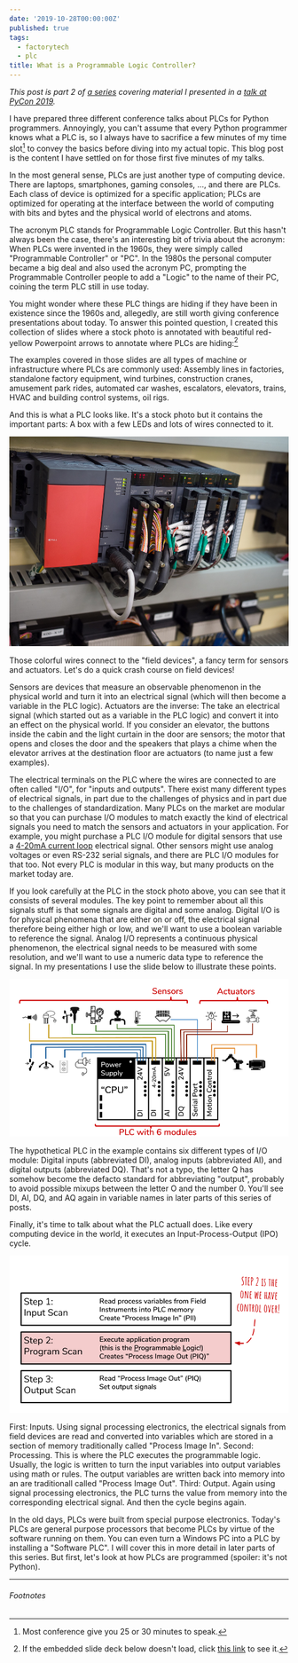```yaml
---
date: '2019-10-28T00:00:00Z'
published: true
tags:
  - factorytech
  - plc
title: What is a Programmable Logic Controller?
---
```


_This post is part 2 of [a series](/2019/10/27/what-is-a-plc-and-how-do-i-talk-python-to-it) covering material I presented in a [talk at PyCon 2019](https://jonasneubert.com/talks/python2019.html)._

I have prepared three different conference talks about PLCs for Python programmers.
Annoyingly, you can't assume that every Python programmer knows what a PLC is, so I always have to sacrifice a few minutes of my time slot[^1] to convey the basics before diving into my actual topic.
This blog post is the content I have settled on for those first five minutes of my talks.

In the most general sense, PLCs are just another type of computing device.
There are laptops, smartphones, gaming consoles, ..., and there are PLCs.
Each class of device is optimized for a specific application;
PLCs are optimized for operating at the interface between the world of computing with bits and bytes and the physical world of electrons and atoms.

The acronym PLC stands for Programmable Logic Controller.
But this hasn't always been the case, there's an interesting bit of trivia about the acronym:
When PLCs were invented in the 1960s, they were simply called "Programmable Controller" or "PC".
In the 1980s the personal computer became a big deal and also used the acronym PC, prompting the Programmable Controller people to add a "Logic" to the name of their PC, coining the term PLC still in use today.

You might wonder where these PLC things are hiding if they have been in existence since the 1960s and, allegedly, are still worth giving conference presentations about today.
To answer this pointed question, I created this collection of slides where a stock photo is annotated with beautiful red-yellow Powerpoint arrows to annotate where PLCs are hiding:[^2]

<script async class="speakerdeck-embed" data-id="849636c44b2349ef9e811106794fe85c" data-ratio="1.77777777777778" src="//speakerdeck.com/assets/embed.js"></script>

The examples covered in those slides are all types of machine or infrastructure where PLCs are commonly used:
Assembly lines in factories, standalone factory equipment, wind turbines, construction cranes, amusement park rides, automated car washes, escalators, elevators, trains, HVAC and building control systems, oil rigs.

And this is what a PLC looks like.
It's a stock photo but it contains the important parts:
A box with a few LEDs and lots of wires connected to it.

![Stock photo of a Programmable Logic Controller (PLC)](/assets/2019/2019-10-28-this-is-what-a-plc-looks-like.jpg)

Those colorful wires connect to the "field devices", a fancy term for sensors and actuators.
Let's do a quick crash course on field devices!

Sensors are devices that measure an observable phenomenon in the physical world and turn it into an electrical signal (which will then become a variable in the PLC logic).
Actuators are the inverse:
The take an electrical signal (which started out as a variable in the PLC logic) and convert it into an effect on the physical world.
If you consider an elevator, the buttons inside the cabin and the light curtain in the door are sensors; the motor that opens and closes the door and the speakers that plays a chime when the elevator arrives at the destination floor are actuators (to name just a few examples).

The electrical terminals on the PLC where the wires are connected to are often called "I/O", for "inputs and outputs".
There exist many different types of electrical signals, in part due to the challenges of physics and in part due to the challenges of standardization.
Many PLCs on the market are modular so that you can purchase I/O modules to match exactly the kind of electrical signals you need to match the sensors and actuators in your application.
For example, you might purchase a PLC I/O module for digital sensors that use a [4-20mA current loop](https://en.wikipedia.org/wiki/Current_loop) electrical signal.
Other sensors might use analog voltages or even RS-232 serial signals, and there are PLC I/O modules for that too.
Not every PLC is modular in this way, but many products on the market today are.

If you look carefully at the PLC in the stock photo above, you can see that it consists of several modules.
The key point to remember about all this signals stuff is that some signals are digital and some analog.
Digital I/O is for physical phenomena that are either on or off, the electrical signal therefore being either high or low, and we'll want to use a boolean variable to reference the signal.
Analog I/O represents a continuous physical phenomenon, the electrical signal needs to be measured with some resolution, and we'll want to use a numeric data type to reference the signal.
In my presentations I use the slide below to illustrate these points.

![Example schematic of a PLC with six different I/O modules to connect to various types of field device](/assets/2019/2019-10-28-schematic.png)

The hypothetical PLC in the example contains six different types of I/O module:
Digital inputs (abbreviated DI), analog inputs (abbreviated AI), and digital outputs (abbreviated DQ).
That's not a typo, the letter Q has somehow become the defacto standard for abbreviating "output", probably to avoid possible mixups between the letter O and the number 0.
You'll see DI, AI, DQ, and AQ again in variable names in later parts of this series of posts.

Finally, it's time to talk about what the PLC actuall does.
Like every computing device in the world, it executes an Input-Process-Output (IPO) cycle.

![Input-Process-Output. The PLC runs this cycle indefinitely. The second step is the programmable one.](/assets/2019/2019-10-28-input-process-output-cycle.png)

First: Inputs.
Using signal processing electronics, the electrical signals from field devices are read and converted into variables which are stored in a section of memory traditionally called "Process Image In".
Second: Processing.
This is where the PLC executes the programmable logic.
Usually, the logic is written to turn the input variables into output variables using math or rules.
The output variables are written back into memory into an are traditionall called "Process Image Out".
Third: Output.
Again using signal processing electronics, the PLC turns the value from memory into the corresponding electrical signal.
And then the cycle begins again.

In the old days, PLCs were built from special purpose electronics.
Today's PLCs are general purpose processors that become PLCs by virtue of the software running on them.
You can even turn a Windows PC into a PLC by installing a "Software PLC".
I will cover this in more detail in later parts of this series.
But first, let's look at how PLCs are programmed (spoiler: it's not Python).

---

###### Footnotes

[^1]: Most conference give you 25 or 30 minutes to speak.
[^2]: If the embedded slide deck below doesn't load, click [this link](https://speakerdeck.com/jonemo/plc-inside-gallery) to see it.
